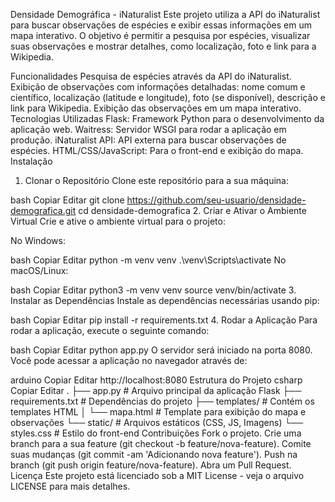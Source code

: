 Densidade Demográfica - iNaturalist
Este projeto utiliza a API do iNaturalist para buscar observações de espécies e exibir essas informações em um mapa interativo. O objetivo é permitir a pesquisa por espécies, visualizar suas observações e mostrar detalhes, como localização, foto e link para a Wikipedia.

Funcionalidades
Pesquisa de espécies através da API do iNaturalist.
Exibição de observações com informações detalhadas: nome comum e científico, localização (latitude e longitude), foto (se disponível), descrição e link para Wikipedia.
Exibição das observações em um mapa interativo.
Tecnologias Utilizadas
Flask: Framework Python para o desenvolvimento da aplicação web.
Waitress: Servidor WSGI para rodar a aplicação em produção.
iNaturalist API: API externa para buscar observações de espécies.
HTML/CSS/JavaScript: Para o front-end e exibição do mapa.
Instalação
1. Clonar o Repositório
Clone este repositório para a sua máquina:

bash
Copiar
Editar
git clone https://github.com/seu-usuario/densidade-demografica.git
cd densidade-demografica
2. Criar e Ativar o Ambiente Virtual
Crie e ative o ambiente virtual para o projeto:

No Windows:

bash
Copiar
Editar
python -m venv venv
.\venv\Scripts\activate
No macOS/Linux:

bash
Copiar
Editar
python3 -m venv venv
source venv/bin/activate
3. Instalar as Dependências
Instale as dependências necessárias usando pip:

bash
Copiar
Editar
pip install -r requirements.txt
4. Rodar a Aplicação
Para rodar a aplicação, execute o seguinte comando:

bash
Copiar
Editar
python app.py
O servidor será iniciado na porta 8080. Você pode acessar a aplicação no navegador através de:

arduino
Copiar
Editar
http://localhost:8080
Estrutura do Projeto
csharp
Copiar
Editar
.
├── app.py                # Arquivo principal da aplicação Flask
├── requirements.txt      # Dependências do projeto
├── templates/            # Contém os templates HTML
│   └── mapa.html         # Template para exibição do mapa e observações
└── static/               # Arquivos estáticos (CSS, JS, Imagens)
    └── styles.css        # Estilo do front-end
Contribuições
Fork o projeto.
Crie uma branch para a sua feature (git checkout -b feature/nova-feature).
Comite suas mudanças (git commit -am 'Adicionando nova feature').
Push na branch (git push origin feature/nova-feature).
Abra um Pull Request.
Licença
Este projeto está licenciado sob a MIT License - veja o arquivo LICENSE para mais detalhes.